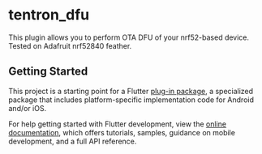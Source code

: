 # tentron_dfu

This plugin allows you to perform OTA DFU of your nrf52-based device. Tested on Adafruit nrf52840 feather.

## Getting Started

This project is a starting point for a Flutter
[plug-in package](https://flutter.dev/developing-packages/),
a specialized package that includes platform-specific implementation code for
Android and/or iOS.

For help getting started with Flutter development, view the
[online documentation](https://flutter.dev/docs), which offers tutorials,
samples, guidance on mobile development, and a full API reference.

